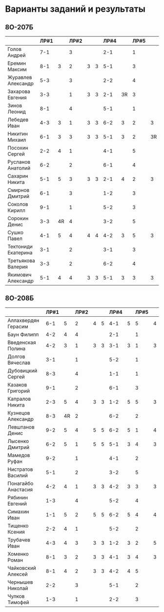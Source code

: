 # Варианты заданий и результаты

## 8О-207Б
|                     | ЛР#1 |   | ЛР#2 |   |   | ЛР#4 |   | ЛР#5 |   |
|---------------------|------|---|------|---|---|------|---|------|---|
| Голов Андрей        | 7-1  |   |  3   |   |   | 2-1  |   |  1   |   |
| Еремин Максим       | 8-1  | 3 |  2   | 3 | 3 | 5-1  |   |  3   |   |
| Журавлев Александр  | 5-3  |   |  3   |   |   | 2-2  |   |  4   |   |
| Захарова Евгения    | 3-3  |   |  1   | 3 | 3 | 2-1  | 3R|  3   |   |
| Зинов  Леонид       | 8-1  |   |  4   |   |   | 5-1  |   |  1   |   |
| Лебедев Иван        | 4-3  | 3 |  1   | 3 | 3 | 6-2  | 3 |  2   | 3 |
| Никитин Михаил      | 6-1  | 3 |  3   | 3 | 3 | 5-1  | 3 |  2   | 3R|
| Посохин Сергей      | 2-2  | 4 |  1   |   |   | 4-1  |   |  5   |   |
| Русланов Анатолий   | 6-2  |   |  2   |   |   | 6-1  |   |  4   |   |
| Сахарин Никита      | 5-1  | 5 |  3   | 3 | 3 | 2-1  | 4 |  2   | 3 |
| Смирнов Дмитрий     | 6-1  |   |  3   |   |   | 1-2  |   |  3   |   |
| Соколов Кирилл      | 9-1  |   |  1   |   |   | 5-2  |   |  3   |   |
| Сорокин Денис       | 3-3  | 4R|  4   |   |   | 3-2  |   |  5   |   |
| Сушко Павел         | 4-1  | 5 |  4   | 4 | 4 | 4-2  | 3 |  5   | 3 |
| Тектониди Екатерина | 3-1  |   |  2   |   |   | 3-1  |   |  3   |   |
| Третьякова Валерия  | 3-3  |   |  2   |   |   | 6-2  |   |  4   |   |
| Якимович Александр  | 5-1  | 4 |  4   | 3 | 3 | 5-1  | 3 |  3   | 3 |

## 8О-208Б
|                     | ЛР#1 |   | ЛР#2 |   |   | ЛР#4 |   | ЛР#5 |   |
|---------------------|------|---|------|---|---|------|---|------|---|
| Аллахвердян Герасим | 6-1  | 5 |  2   | 4 | 5 | 4-1  | 5 |  5   | 4 |
| Баун Филипп         | 4-2  | 4 |  4   |   |   | 2-1  |   |  1   |   |
| Введенская Полина   | 4-2  | 3 |  1   | 3 | 3 | 3-1  | 3 |  1   | 3 |
| Долгов Вячеслав     | 3-1  |   |  1   |   |   | 5-2  |   |  1   |   |
| Дубовицкий Сергей   | 8-3  |   |  4   |   |   | 1-1  |   |  1   |   |
| Казаков Григорий    | 9-1  |   |  2   |   |   | 6-1  |   |  3   |   |
| Капралов Никита     | 2-3  | 5 |  4   | 3 | 3 | 1-2  | 5 |  5   | 3 |
| Кузнецов Александр  | 8-3  |4R |  2   |   |   | 6-2  |   |  2   |   |
| Левштанов Денис     | 9-2  | 5 |  4   | 5 | 5 | 6-2  | 5 |  1   | 4 |
| Лысенко Дмитрий     | 6-2  | 5 |  1   | 5 | 5 | 5-1  | 3 |  4   | 3 |
| Мамедов Руфан       | 9-2  |   |  1   |   |   | 4-1  |   |  2   |   |
| Нистратов Василий   | 5-1  |   |  2   |   |   | 3-2  |   |  5   |   |
| Понагайбо Анастасия | 4-2  | 4 |  1   | 3 | 3 | 4-2  | 3 |  3   | 3 |
| Рябинин Евгений     | 1-3  |   |  4   |   |   | 5-2  |   |  4   |   |
| Симахин Иван        | 1-1  | 5 |  2   | 5 | 5 | 6-2  | 5 |  4   | 4 |
| Тищенко Ксения      | 2-2  | 4 |  1   |   |   | 5-2  |   |  2   |   |
| Трубачев Иван       | 4-3  | 4 |  3   | 3 | 3 | 1-2  | 3 |  2   | 5 |
| Хоменко Роман       | 8-1  | 3 |  2   | 3 | 3 | 4-1  | 3 |  4   | 3 |
| Чайковский Алексей  | 8-1  | 4 |  2   | 3 | 3 | 4-2  | 4 |  5   |   |
| Чернышев Николай    | 2-2  |   |  3   |   |   | 5-1  |   |  2   |   |
| Чулков Тимофей      | 1-3  |   |  1   |   |   | 2-2  |   |  3   |   |
